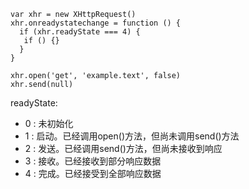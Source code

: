 ```
var xhr = new XHttpRequest()
xhr.onreadystatechange = function () {
  if (xhr.readyState === 4) {
   if () {}
  }
}

xhr.open('get', 'example.text', false)
xhr.send(null)
```

readyState:
- 0 : 未初始化
- 1 : 启动。已经调用open()方法，但尚未调用send()方法
- 2 : 发送。已经调用send()方法，但尚未接收到响应
- 3 : 接收。已经接收到部分响应数据
- 4 : 完成。已经接受到全部响应数据